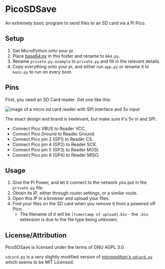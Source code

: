 # PicoSDSave

An extremely basic program to send files to an SD card via a Pi Pico.

## Setup

1. Get MicroPython onto your pi.
2. Place [base64.py](https://github.com/micropython/micropython-lib/blob/master/python-stdlib/base64/base64.py) in this folder and rename to `b64.py`.
3. Rename `private.py.example` to `private.py` and fill in the relevant details.
4. Copy everything onto your pi, and either run `app.py` or rename it to `main.py` to run on every boot.

## Pins

First, you need an SD Card reader. Get one like this: 

![image of a micro sd card reader with SPI interface and 5v input](https://m.media-amazon.com/images/I/71MyX+yo7oL._AC_SX450_.jpg)

The exact design and brand is ireelevant, but make sure it's 5v in and SPI.

- Connect Pico VBUS to Reader VCC.
- Connect Pico Ground to Reader Ground.
- Connect Pico pin 2 (GP1) to Reader CS.
- Connect Pico pin 4 (GP2) to Reader SCK.
- Connect Pico pin 5 (GP3) to Reader MOSI.
- Connect Pico pin 6 (GP4) to Reader MISO.

## Usage

1. Give the Pi Power, and let it connect to the network you put in the `private.py` file.
2. Obtain its IP, either through router settings, or a similar route.
3. Open this IP in a browser and upload your files.
4. Find your files on the SD card when you remove it from a powered off Pico.
   - The filename of it will be `[timestamp of upload].bin` - the `.bin` extension is due to the file type being unknown.

## License/Attribution

PicoSDSave is licensed under the terms of GNU AGPL 3.0.

`sdcard.py` is a very slightly modified version of [micropython's `sdcard.py`](https://github.com/micropython/micropython-lib/blob/master/micropython/drivers/storage/sdcard/sdcard.py) which seems to be MIT Licensed.

